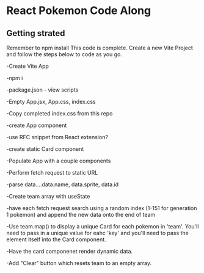 # React Pokemon Code Along

## Getting strated
Remember to npm install
This code is complete. Create a new Vite Project and follow the steps below to code as you go.

-Create Vite App

-npm i

-package.json - view scripts

-Empty App.jsx, App.css, index.css

-Copy completed index.css from this repo

-create App component

-use RFC snippet from React extension?

-create static Card component

-Populate App with a couple <Card> components

-Perform fetch request to static URL

-parse data....data.name, data.sprite, data.id

-Create team array with useState

-have each fetch request search using a random index (1-151 for generation 1 pokemon) and append the new data onto the end of team

-Use team.map() to display a unique Card for each pokemon in 'team'. You'll need to pass in a unique value for eahc 'key' and you'll need to pass the element itself into the Card component.

-Have the card componenet render dynamic data.

-Add "Clear" button which resets team to an empty array.

